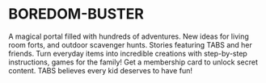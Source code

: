 # BOREDOM-BUSTER
A magical portal filled with hundreds of adventures. New ideas for living room forts, and outdoor scavenger hunts.  Stories featuring TABS and her friends. Turn everyday items into incredible creations with step-by-step instructions, games for the family! Get a membership card to unlock secret content. TABS believes every kid deserves to have fun!
